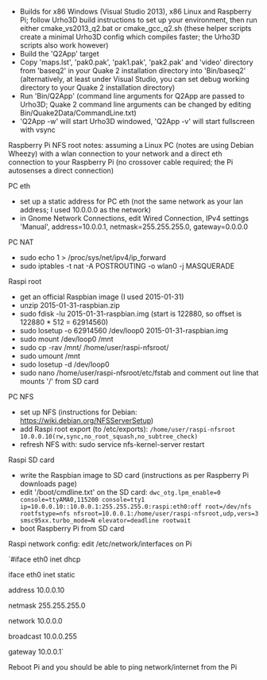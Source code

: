 * Builds for x86 Windows (Visual Studio 2013), x86 Linux and Raspberry Pi; follow Urho3D build instructions to set up your environment, then run either cmake_vs2013_q2.bat or cmake_gcc_q2.sh (these helper scripts create a minimal Urho3D config which compiles faster; the Urho3D scripts also work however)
* Build the 'Q2App' target
* Copy 'maps.lst', 'pak0.pak', 'pak1.pak', 'pak2.pak' and 'video' directory from 'baseq2' in your Quake 2 installation directory into 'Bin/baseq2' (alternatively, at least under Visual Studio, you can set debug working directory to your Quake 2 installation directory)
* Run 'Bin/Q2App' (command line arguments for Q2App are passed to Urho3D; Quake 2 command line arguments can be changed by editing Bin/Quake2Data/CommandLine.txt)
* 'Q2App -w' will start Urho3D windowed, 'Q2App -v' will start fullscreen with vsync

Raspberry Pi NFS root notes: assuming a Linux PC (notes are using Debian Wheezy) with a wlan connection to your network and a direct eth connection to your Raspberry Pi (no crossover cable required; the Pi autosenses a direct connection)

PC eth
* set up a static address for PC eth (not the same network as your lan address; I used 10.0.0.0 as the network)
* in Gnome Network Connections, edit Wired Connection, IPv4 settings 'Manual', address=10.0.0.1, netmask=255.255.255.0, gateway=0.0.0.0

PC NAT
* sudo echo 1 > /proc/sys/net/ipv4/ip_forward
* sudo iptables -t nat -A POSTROUTING -o wlan0 -j MASQUERADE

Raspi root
* get an official Raspbian image (I used 2015-01-31)
* unzip 2015-01-31-raspbian.zip
* sudo fdisk -lu 2015-01-31-raspbian.img (start is 122880, so offset is 122880 * 512 = 62914560)
* sudo losetup -o 62914560 /dev/loop0 2015-01-31-raspbian.img
* sudo mount /dev/loop0 /mnt
* sudo cp -rav /mnt/ /home/user/raspi-nfsroot/
* sudo umount /mnt
* sudo losetup -d /dev/loop0
* sudo nano /home/user/raspi-nfsroot/etc/fstab and comment out line that mounts '/' from SD card

PC NFS
* set up NFS (instructions for Debian: https://wiki.debian.org/NFSServerSetup)
* add Raspi root export (to /etc/exports): `/home/user/raspi-nfsroot 10.0.0.10(rw,sync,no_root_squash,no_subtree_check)`
* refresh NFS with: sudo service nfs-kernel-server restart

Raspi SD card
* write the Raspbian image to SD card (instructions as per Raspberry Pi downloads page)
* edit '/boot/cmdline.txt' on the SD card: `dwc_otg.lpm_enable=0 console=ttyAMA0,115200 console=tty1 ip=10.0.0.10::10.0.0.1:255.255.255.0:raspi:eth0:off root=/dev/nfs rootfstype=nfs nfsroot=10.0.0.1:/home/user/raspi-nfsroot,udp,vers=3 smsc95xx.turbo_mode=N elevator=deadline rootwait`
* boot Raspberry Pi from SD card

Raspi network config: edit /etc/network/interfaces on Pi

`#iface eth0 inet dhcp

iface eth0 inet static

address 10.0.0.10

netmask 255.255.255.0

network 10.0.0.0

broadcast 10.0.0.255

gateway 10.0.0.1`

Reboot Pi and you should be able to ping network/internet from the Pi

